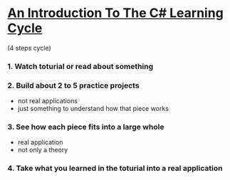 # [An Introduction To The C# Learning Cycle](https://youtu.be/h7aIzCkmbl8?list=PLLWMQd6PeGY2GVsQZ-u3DPXqwwKW8MkiP)  
(4 steps cycle)  
###  1. Watch toturial or read about something
###  2. Build about 2 to 5 practice projects
  - not real applications
  - just something to understand how that piece works
###  3. See how each piece fits into a large whole
  - real application
  - not only a theory
###  4. Take what you learned in the toturial into a real application
